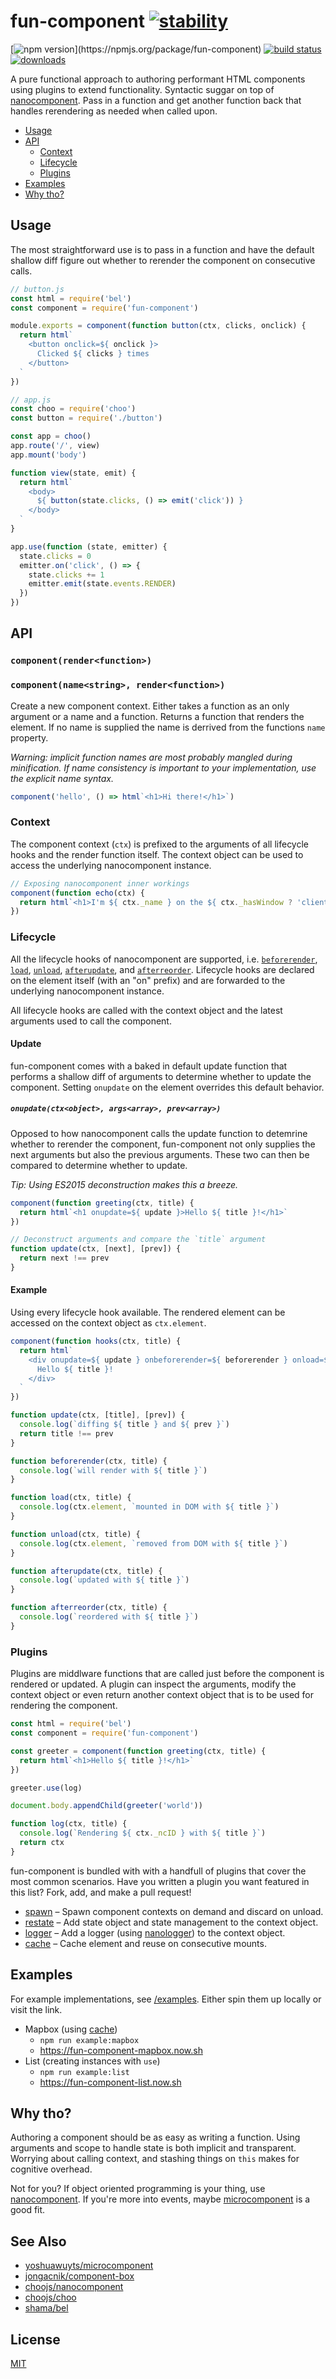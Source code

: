 # fun-component [![stability](https://img.shields.io/badge/stability-experimental-orange.svg?style=flat-square)](https://nodejs.org/api/documentation.html#documentation_stability_index)

[![npm version](https://img.shields.io/npm/v/fun-component.svg?)](https://npmjs.org/package/fun-component) [![build status](https://img.shields.io/travis/tornqvist/fun-component/master.svg?style=flat-square)](https://travis-ci.org/tornqvist/fun-component)
[![downloads](http://img.shields.io/npm/dm/fun-component.svg?style=flat-square)](https://npmjs.org/package/fun-component)

A pure functional approach to authoring performant HTML components using plugins to extend functionality. Syntactic suggar on top of [nanocomponent](https://github.com/choojs/nanocomponent). Pass in a function and get another function back that handles rerendering as needed when called upon.

- [Usage](#usage)
- [API](#api)
  - [Context](#context)
  - [Lifecycle](#lifecycle)
  - [Plugins](#plugins)
- [Examples](#examples)
- [Why tho?](#why-tho)

## Usage

The most straightforward use is to pass in a function and have the default shallow diff figure out whether to rerender the component on consecutive calls.

```javascript
// button.js
const html = require('bel')
const component = require('fun-component')

module.exports = component(function button(ctx, clicks, onclick) {
  return html`
    <button onclick=${ onclick }>
      Clicked ${ clicks } times
    </button>
  `
})
```

```javascript
// app.js
const choo = require('choo')
const button = require('./button')

const app = choo()
app.route('/', view)
app.mount('body')

function view(state, emit) {
  return html`
    <body>
      ${ button(state.clicks, () => emit('click')) }
    </body>
  `
}

app.use(function (state, emitter) {
  state.clicks = 0
  emitter.on('click', () => {
    state.clicks += 1
    emitter.emit(state.events.RENDER)
  })
})
```

## API

### `component(render<function>)`
### `component(name<string>, render<function>)`

Create a new component context. Either takes a function as an only argument or a name and a function. Returns a function that renders the element. If no name is supplied the name is derrived from the functions `name` property.

*Warning: implicit function names are most probably mangled during minification. If name consistency is important to your implementation, use the explicit name syntax.*

```javascript
component('hello', () => html`<h1>Hi there!</h1>`)
```

### Context

The component context (`ctx`) is prefixed to the arguments of all lifecycle hooks and the render function itself. The context object can be used to access the underlying nanocomponent instance.

```javascript
// Exposing nanocomponent inner workings
component(function echo(ctx) {
  return html`<h1>I'm ${ ctx._name } on the ${ ctx._hasWindow ? 'client' : 'server' }</h1>`
})
```

### Lifecycle

All the lifecycle hooks of nanocomponent are supported, i.e. [`beforerender`](https://github.com/choojs/nanocomponent#nanocomponentprototypebeforerenderel), [`load`](https://github.com/choojs/nanocomponent#nanocomponentprototypeloadel), [`unload`](https://github.com/choojs/nanocomponent#nanocomponentprototypeunloadel), [`afterupdate`](https://github.com/choojs/nanocomponent#nanocomponentprototypeafterupdateel), and [`afterreorder`](https://github.com/choojs/nanocomponent#nanocomponentprototypeafterreorderel). Lifecycle hooks are declared on the element itself (with an "on" prefix) and are forwarded to the underlying nanocomponent instance.

All lifecycle hooks are called with the context object and the latest arguments used to call the component.

#### Update

fun-component comes with a baked in default update function that performs a shallow diff of arguments to determine whether to update the component. Setting `onupdate` on the element overrides this default behavior.

##### `onupdate(ctx<object>, args<array>, prev<array>)`

Opposed to how nanocomponent calls the update function to detemrine whether to rerender the component, fun-component not only supplies the next arguments but also the previous arguments. These two can then be compared to determine whether to update.

*Tip: Using ES2015 deconstruction makes this a breeze.*

```javascript
component(function greeting(ctx, title) {
  return html`<h1 onupdate=${ update }>Hello ${ title }!</h1>`
})

// Deconstruct arguments and compare the `title` argument
function update(ctx, [next], [prev]) {
  return next !== prev
}
```

#### Example

Using every lifecycle hook available. The rendered element can be accessed on the context object as `ctx.element`.

```javascript
component(function hooks(ctx, title) {
  return html`
    <div onupdate=${ update } onbeforerender=${ beforerender } onload=${ load } onunload=${ unload } onafterupdate=${ afterupdate } onafterreorder=${ afterreorder }>
      Hello ${ title }!
    </div>
  `
})

function update(ctx, [title], [prev]) {
  console.log(`diffing ${ title } and ${ prev }`)
  return title !== prev
}

function beforerender(ctx, title) {
  console.log(`will render with ${ title }`)
}

function load(ctx, title) {
  console.log(ctx.element, `mounted in DOM with ${ title }`)
}

function unload(ctx, title) {
  console.log(ctx.element, `removed from DOM with ${ title }`)
}

function afterupdate(ctx, title) {
  console.log(`updated with ${ title }`)
}

function afterreorder(ctx, title) {
  console.log(`reordered with ${ title }`)
}
```

### Plugins

Plugins are middlware functions that are called just before the component is rendered or updated. A plugin can inspect the arguments, modify the context object or even return another context object that is to be used for rendering the component.

```javascript
const html = require('bel')
const component = require('fun-component')

const greeter = component(function greeting(ctx, title) {
  return html`<h1>Hello ${ title }!</h1>`
})

greeter.use(log)

document.body.appendChild(greeter('world'))

function log(ctx, title) {
  console.log(`Rendering ${ ctx._ncID } with ${ title }`)
  return ctx
}
```

fun-component is bundled with with a handfull of plugins that cover the most common scenarios. Have you written a plugin you want featured in this list? Fork, add, and make a pull request!

- [spawn](spawn) – Spawn component contexts on demand and discard on unload.
- [restate](restate) – Add state object and state management to the context object.
- [logger](logger) – Add a logger (using [nanologger](https://github.com/choojs/nanologger)) to the context object.
- [cache](cache) – Cache element and reuse on consecutive mounts.

## Examples

For example implementations, see [/examples](/examples). Either spin them up locally or visit the link.

- Mapbox (using [cache](cache))
  - `npm run example:mapbox`
  - https://fun-component-mapbox.now.sh
- List (creating instances with `use`)
  - `npm run example:list`
  - https://fun-component-list.now.sh

## Why tho?

Authoring a component should be as easy as writing a function. Using arguments and scope to handle state is both implicit and transparent. Worrying about calling context, and stashing things on `this` makes for cognitive overhead.

Not for you? If object oriented programming is your thing, use [nanocomponent](https://github.com/choojs/nanocomponent). If you're more into events, maybe [microcomponent](https://github.com/yoshuawuyts/microcomponent) is a good fit.

## See Also

- [yoshuawuyts/microcomponent](https://github.com/yoshuawuyts/microcomponent)
- [jongacnik/component-box](https://github.com/jongacnik/component-box)
- [choojs/nanocomponent](https://github.com/choojs/nanocomponent)
- [choojs/choo](https://github.com/choojs/choo)
- [shama/bel](https://github.com/shama/bel)

## License

[MIT](https://tldrlegal.com/license/mit-license)
